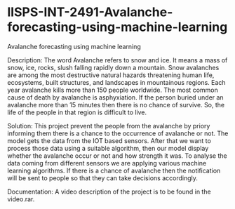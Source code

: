 # llSPS-INT-2491-Avalanche-forecasting-using-machine-learning
Avalanche forecasting using machine learning

Description:
The word Avalanche refers to snow and ice. It means a mass of snow, ice, rocks, slush falling rapidly down a mountain. Snow avalanches are among the most destructive natural hazards threatening human life, ecosystems, built structures, and landscapes in mountainous regions. Each year avalanche kills more than 150 people worldwide. The most common cause of death by avalanche is asphyxiation. If the person buried under an avalanche more than 15 minutes then there is no chance of survive. So, the life of the people in that region is difficult to live.


Solution:
This project prevent the people from the avalanche by priory informing them there is a chance to the occurrence of avalanche or not. The model gets the data from the IOT based sensors. After that we want to process those data using a suitable algorithm, then our model display whether the avalanche occur or not and how strength it was. To analyse the  data coming from different sensors we are applying various machine learning algorithms. If there is a chance of  avalanche then the notification will be sent to people  so that they can take decisions accordingly.

Documentation:
A video description of the project is to be found in the video.rar.
